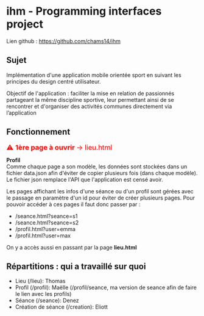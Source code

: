 # ihm - Programming interfaces project

Lien github : https://github.com/chams14/ihm 

## Sujet
Implémentation d'une application mobile orientée sport en suivant les principes du design centré utilisateur.

Objectif de l'application : faciliter la mise en relation de passionnés partageant la même discipline sportive, leur permettant ainsi de se rencontrer et d'organiser des activités communes directement via l’application

## Fonctionnement 
<span style="font-size: 18px; color: red;">⚠️ <strong>1ère page à ouvrir </strong> → lieu.html</span>

<strong>Profil</strong><br>
Comme chaque page a son modèle, les données sont stockées dans un fichier data.json afin d'éviter de copier plusieurs fois (dans chaque modèle).
Le fichier json remplace l'API que l'application est censé avoir.

Les pages affichant les infos d'une séance ou d'un profil sont gérées avec le passage en paramètre d'un id pour éviter de créer plusieurs pages. Pour pouvoir accéder à ces pages il faut donc passer par :
- /seance.html?seance=s1
- /seance.html?seance=s2
- /profil.html?user=emma
- /profil.html?user=max

On y a accès aussi en passant par la page **lieu.html**

## Répartitions : qui a travaillé sur quoi
- Lieu (/lieu): Thomas
- Profil (/profil): Maëlle (/profil/seance, ma version de seance afin de faire le lien avec les profils)
- Séance (/seance): Denez
- Création de séance (/creation): Eliott
